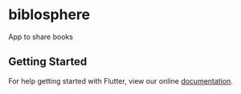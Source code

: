 # biblosphere

App to share books

## Getting Started

For help getting started with Flutter, view our online
[documentation](https://flutter.io/).
